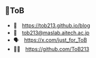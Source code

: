 ## 👋ToB

- 📝　https://tob213.github.io/blog
- 💌　tob213@maslab.aitech.ac.jp
- 🗣　https://x.com/just_for_ToB
- 🐙🐱　https://github.com/ToB213
